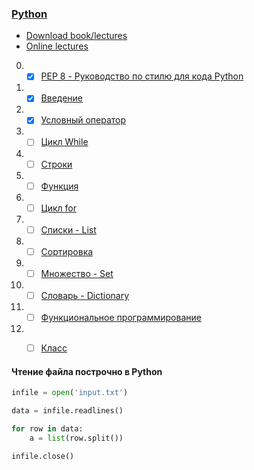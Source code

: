 ### [Python](http://wiki.cs.hse.ru/Основы_и_методология_программирования_на_ПМИ_2018/2019_(основной_поток,_1_модуль))

* [Download book/lectures](https://disk.yandex.ru/i/BkcKilJkumcPV)
* [Online lectures](https://www.coursera.org/learn/python-osnovy-programmirovaniya/home/welcome)

0. - [x] [PEP 8 - Руководство по стилю для кода Python](https://github.com/doroteo7/HSE-Python-1/blob/master/notes/0.md)
1. - [x] [Введение](https://github.com/doroteo7/HSE-Python-1/blob/master/notes/1.md)
2. - [x] [Условный оператор](https://github.com/doroteo7/HSE-Python-1/blob/master/notes/2.md)
3. - [ ] [Цикл While](https://github.com/doroteo7/HSE-Python-1/blob/master/notes/3.md)
4. - [ ] [Строки](https://github.com/doroteo7/HSE-Python-1/blob/master/notes/4.md)
5. - [ ] [Функция](https://github.com/doroteo7/HSE-Python-1/blob/master/notes/5.md)
6. - [ ] [Цикл for](https://github.com/doroteo7/HSE-Python-1/blob/master/notes/6.md)
7. - [ ] [Списки - List](https://github.com/doroteo7/HSE-Python-1/blob/master/notes/7.md)
8. - [ ] [Сортировка](https://github.com/doroteo7/HSE-Python-1/blob/master/notes/8.md)
9. - [ ] [Множество - Set](https://github.com/doroteo7/HSE-Python-1/blob/master/notes/9.md)
10. - [ ] [Словарь - Dictionary](https://github.com/doroteo7/HSE-Python-1/blob/master/notes/10.md)
11. - [ ] [Функциональное программирование](https://github.com/doroteo7/HSE-Python-1/blob/master/notes/11.md)
12. - [ ] [Класс](https://github.com/doroteo7/HSE-Python-1/blob/master/notes/12.md)

 


#### Чтение файла построчно в Python

```python
infile = open('input.txt')

data = infile.readlines()

for row in data:
    a = list(row.split())

infile.close()
```
